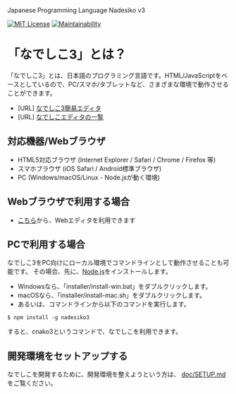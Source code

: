 Japanese Programming Language Nadesiko v3

[![MIT License](https://img.shields.io/badge/license-MIT-blue.svg?style=flat)](LICENSE) [![Maintainability](https://api.codeclimate.com/v1/badges/5572db59aa6164217d30/maintainability)](https://codeclimate.com/github/kujirahand/nadesiko3/maintainability)

# 「なでしこ3」とは？

「なでしこ3」とは、日本語のプログラミング言語です。HTML/JavaScriptをベースとしているので、PC/スマホ/タブレットなど、さまざまな環境で動作させることができます。

- [URL] [なでしこ3簡易エディタ](https://nadesi.com/doc3/)
- [URL] [なでしこエディタの一覧](https://nadesi.com/doc3/go.php?282)

## 対応機器/Webブラウザ

- HTML5対応ブラウザ (Internet Explorer / Safari / Chrome / Firefox 等)
- スマホブラウザ (iOS Safari / Android標準ブラウザ)
- PC (Windows/macOS/Linux - Node.jsが動く環境)

## Webブラウザで利用する場合

- [こちら](https://nadesi.com/doc3/go.php?10)から、Webエディタを利用できます

## PCで利用する場合

なでしこ3をPC向けにローカル環境でコマンドラインとして動作させることも可能です。
その場合、先に、[Node.js](https://nodejs.org/ja/)をインストールします。

- Windowsなら、「installer/install-win.bat」をダブルクリックします。
- macOSなら、「installer/install-mac.sh」をダブルクリックします。
- あるいは、コマンドラインから以下のコマンドを実行します。

```
$ npm install -g nadesiko3
```

すると、cnako3というコマンドで、なでしこを利用できます。

## 開発環境をセットアップする

なでしこを開発するために、開発環境を整えようという方は、 [doc/SETUP.md](doc/SETUP.md) をご覧ください。
